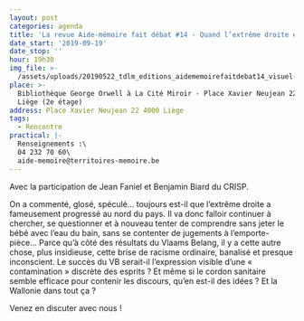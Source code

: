 ```yaml
---
layout: post
categories: agenda
title: 'La revue Aide-mémoire fait débat #14 - Quand l’extrême droite est de retour'
date_start: '2019-09-19'
date_stop: ''
hour: 19h30
img_file: >-
  /assets/uploads/20190522_tdlm_editions_aidememoirefaitdebat14_visuel-agenda.jpg
place: >-
  Bibliothèque George Orwell à La Cité Miroir - Place Xavier Neujean 22, 4000
  Liège (2e étage)
address: Place Xavier Neujean 22 4000 Liège
tags:
  - Rencontre
practical: |-
  Renseignements :\
  04 232 70 60\
  aide-memoire@territoires-memoire.be
---
```

Avec la participation de Jean Faniel et Benjamin Biard du CRISP.

On a commenté, glosé, spéculé… toujours est-il que l’extrême droite a fameusement progressé au nord du pays. Il va donc falloir continuer à chercher, se questionner et à nouveau tenter de comprendre sans jeter le bébé avec l’eau du bain, sans se contenter de jugements à l’emporte-pièce… Parce qu’à côté des résultats du Vlaams Belang, il y a cette autre chose, plus insidieuse, cette brise de racisme ordinaire, banalisé et presque inconscient. Le succès du VB serait-il l’expression visible d’une « contamination » discrète des esprits ? Et même si le cordon sanitaire semble efficace pour contenir les discours, qu’en est-il des idées ? Et la Wallonie dans tout ça ?

Venez en discuter avec nous !
